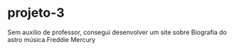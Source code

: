 # projeto-3
 Sem auxilio de professor, consegui desenvolver um site sobre Biografia do astro música Freddie Mercury
